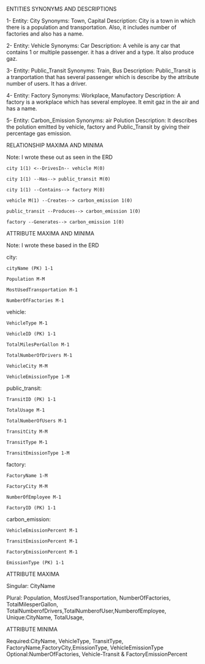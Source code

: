 ENTITIES SYNONYMS AND DESCRIPTIONS

1-
Entity: City
Synonyms: Town, Capital
Description: City is a town in which there is a population and transportation. Also, it includes number of factories and also has a name.

2- 
Entity: Vehicle
Synonyms: Car
Description:  A vehile is any car that contains 1 or multiple passenger. it has a driver and a type. It also produce gaz.

3-
Entity: Public_Transit
Synonyms: Train, Bus
Description: Public_Transit is a tranportation that has several passenger which is describe by the attribute number of users. It has a driver.

4- 
Entity: Factory
Synonyms: Workplace, Manufactory
Description: A factory is a workplace which has several employee. It emit gaz in the air and has a name.

5- 
Entity: Carbon_Emission
Synonyms: air Polution 
Description: It describes the polution emitted by vehicle, factory and Public_Transit by giving their percentage gas emission.


RELATIONSHIP MAXIMA AND MINIMA

Note: I wrote these out as seen in the ERD

    city 1(1) <--DrivesIn-- vehicle M(0)

    city 1(1) --Has--> public_transit M(0)

    city 1(1) --Contains--> factory M(0)

    vehicle M(1) --Creates--> carbon_emission 1(0)

    public_transit --Produces--> carbon_emission 1(0)

    factory --Generates--> carbon_emission 1(0)


ATTRIBUTE MAXIMA AND MINIMA

Note: I wrote these based in the ERD


city:

    cityName (PK) 1-1

    Population M-M

    MostUsedTransportation M-1

    NumberOfFactories M-1

vehicle:

    VehicleType M-1

    VehicleID (PK) 1-1

    TotalMilesPerGallon M-1

    TotalNumberOfDrivers M-1

    VehicleCity M-M
    
    VehicleEmissionType 1-M

public_transit:

    TransitID (PK) 1-1

    TotalUsage M-1

    TotalNumberOfUsers M-1

    TransitCity M-M

    TransitType M-1
    
    TransitEmissionType 1-M

factory:

    FactoryName 1-M

    FactoryCity M-M

    NumberOfEmployee M-1

    FactoryID (PK) 1-1

carbon_emission:

    VehicleEmissionPercent M-1

    TransitEmissionPercent M-1

    FactoryEmissionPercent M-1

    EmissionType (PK) 1-1


ATTRIBUTE MAXIMA

Singular: CityName

Plural: Population, MostUsedTransportation, NumberOfFactories, TotalMilesperGallon, TotalNumberofDrivers,TotalNumberofUser,NumberofEmployee,
Unique:CityName, TotalUsage,

ATTRIBUTE MINIMA

Required:CityName, VehicleType, TransitType, FactoryName,FactoryCity,EmissionType, VehicleEmissionType
Optional:NumberOfFactories, Vehicle-Transit & FactoryEmissionPercent










